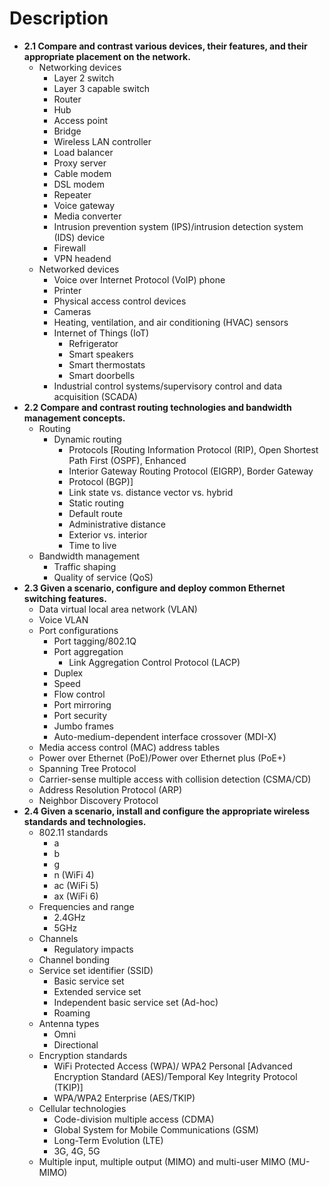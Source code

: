 # Description

* **2.1 Compare and contrast various devices, their features, and their appropriate placement on the network.**
  * Networking devices
    * Layer 2 switch
    * Layer 3 capable switch
    * Router
    * Hub
    * Access point
    * Bridge
    * Wireless LAN controller
    * Load balancer
    * Proxy server
    * Cable modem
    * DSL modem
    * Repeater
    * Voice gateway
    * Media converter
    * Intrusion prevention system (IPS)/intrusion detection system (IDS) device
    * Firewall
    * VPN headend
  * Networked devices
    * Voice over Internet Protocol (VoIP) phone
    * Printer
    * Physical access control devices
    * Cameras
    * Heating, ventilation, and air conditioning (HVAC) sensors
    * Internet of Things (IoT)
      * Refrigerator
      * Smart speakers
      * Smart thermostats
      * Smart doorbells
    * Industrial control systems/supervisory control and data acquisition (SCADA)
* **2.2 Compare and contrast routing technologies and bandwidth management concepts.**
  * Routing
    * Dynamic routing
      * Protocols \[Routing Information Protocol (RIP), Open Shortest Path First (OSPF), Enhanced
      * Interior Gateway Routing Protocol (EIGRP), Border Gateway
      * Protocol (BGP)]
      * Link state vs. distance vector vs. hybrid
      * Static routing
      * Default route
      * Administrative distance
      * Exterior vs. interior
      * Time to live
  * Bandwidth management
    * Traffic shaping
    * Quality of service (QoS)
* **2.3 Given a scenario, configure and deploy common Ethernet switching features.**
  * Data virtual local area network (VLAN)
  * Voice VLAN
  * Port configurations
    * Port tagging/802.1Q
    * Port aggregation
      * Link Aggregation Control Protocol (LACP)
    * Duplex
    * Speed
    * Flow control
    * Port mirroring
    * Port security
    * Jumbo frames
    * Auto-medium-dependent interface crossover (MDI-X)
  * Media access control (MAC) address tables
  * Power over Ethernet (PoE)/Power over Ethernet plus (PoE+)
  * Spanning Tree Protocol
  * Carrier-sense multiple access with collision detection (CSMA/CD)
  * Address Resolution Protocol (ARP)
  * Neighbor Discovery Protocol
* **2.4 Given a scenario, install and configure the appropriate wireless standards and technologies.**
  * 802.11 standards
    * a
    * b
    * g
    * n (WiFi 4)
    * ac (WiFi 5)
    * ax (WiFi 6)
  * Frequencies and range
    * 2.4GHz
    * 5GHz
  * Channels
    * Regulatory impacts
  * Channel bonding
  * Service set identifier (SSID)
    * Basic service set
    * Extended service set
    * Independent basic service set (Ad-hoc)
    * Roaming
  * Antenna types
    * Omni
    * Directional
  * Encryption standards
    * WiFi Protected Access (WPA)/ WPA2 Personal \[Advanced Encryption Standard (AES)/Temporal Key Integrity Protocol (TKIP)]
    * WPA/WPA2 Enterprise (AES/TKIP)
  * Cellular technologies
    * Code-division multiple access (CDMA)
    * Global System for Mobile Communications (GSM)
    * Long-Term Evolution (LTE)
    * 3G, 4G, 5G
  * Multiple input, multiple output (MIMO) and multi-user MIMO (MU-MIMO)
